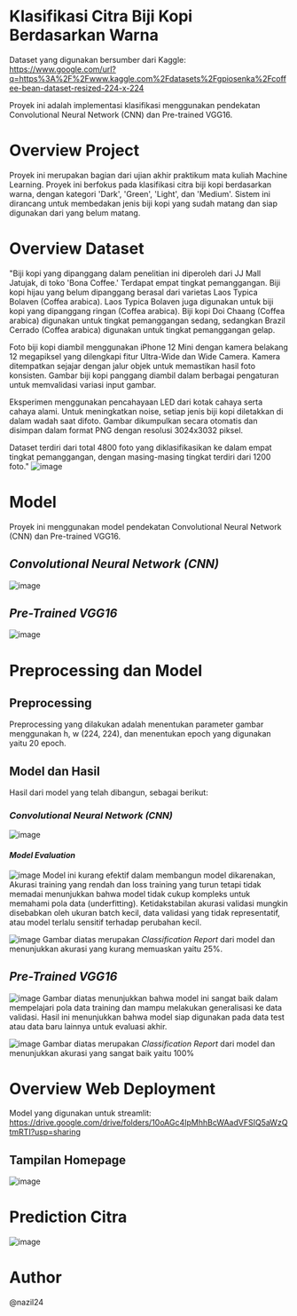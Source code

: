 # Klasifikasi Citra Biji Kopi Berdasarkan Warna
Dataset yang digunakan bersumber dari Kaggle: https://www.google.com/url?q=https%3A%2F%2Fwww.kaggle.com%2Fdatasets%2Fgpiosenka%2Fcoffee-bean-dataset-resized-224-x-224

Proyek ini adalah implementasi klasifikasi menggunakan pendekatan Convolutional Neural Network (CNN) dan Pre-trained VGG16.

# Overview Project
Proyek ini merupakan bagian dari ujian akhir praktikum mata kuliah Machine Learning. Proyek ini berfokus pada klasifikasi citra biji kopi berdasarkan warna, dengan kategori 'Dark', 'Green', 'Light', dan 'Medium'. Sistem ini dirancang untuk membedakan jenis biji kopi yang sudah matang dan siap digunakan dari yang belum matang.

# Overview Dataset
"Biji kopi yang dipanggang dalam penelitian ini diperoleh dari JJ Mall Jatujak, di toko 'Bona Coffee.' Terdapat empat tingkat pemanggangan. Biji kopi hijau yang belum dipanggang berasal dari varietas Laos Typica Bolaven (Coffea arabica). Laos Typica Bolaven juga digunakan untuk biji kopi yang dipanggang ringan (Coffea arabica). Biji kopi Doi Chaang (Coffea arabica) digunakan untuk tingkat pemanggangan sedang, sedangkan Brazil Cerrado (Coffea arabica) digunakan untuk tingkat pemanggangan gelap.

Foto biji kopi diambil menggunakan iPhone 12 Mini dengan kamera belakang 12 megapiksel yang dilengkapi fitur Ultra-Wide dan Wide Camera. Kamera ditempatkan sejajar dengan jalur objek untuk memastikan hasil foto konsisten. Gambar biji kopi panggang diambil dalam berbagai pengaturan untuk memvalidasi variasi input gambar.

Eksperimen menggunakan pencahayaan LED dari kotak cahaya serta cahaya alami. Untuk meningkatkan noise, setiap jenis biji kopi diletakkan di dalam wadah saat difoto. Gambar dikumpulkan secara otomatis dan disimpan dalam format PNG dengan resolusi 3024x3032 piksel.

Dataset terdiri dari total 4800 foto yang diklasifikasikan ke dalam empat tingkat pemanggangan, dengan masing-masing tingkat terdiri dari 1200 foto."
![image](https://github.com/user-attachments/assets/5a9da806-da88-4704-81b6-7ee1ef98bf10)


# Model 
Proyek ini menggunakan model pendekatan Convolutional Neural Network (CNN) dan Pre-trained VGG16.
## *Convolutional Neural Network (CNN)*

![image](https://github.com/user-attachments/assets/f5469ea0-c65d-4786-a8a6-4352e8bae62d)

## *Pre-Trained VGG16*
![image](https://github.com/user-attachments/assets/8fe633f1-7efd-4153-bdbb-9a1cf0524b41)


# Preprocessing dan Model
## Preprocessing 
Preprocessing yang dilakukan adalah menentukan parameter gambar menggunakan h, w (224, 224), dan menentukan epoch yang digunakan yaitu 20 epoch. 

## Model dan Hasil 
Hasil dari model yang telah dibangun, sebagai berikut:
### *Convolutional Neural Network (CNN)*
![image](https://github.com/user-attachments/assets/83aa275c-71e4-4ca4-9158-2d6eda31e518)
#### *Model Evaluation*
![image](https://github.com/user-attachments/assets/daec0b40-feab-467e-a540-7dd08da9d683)
Model ini kurang efektif dalam membangun model dikarenakan, Akurasi training yang rendah dan loss training yang turun tetapi tidak memadai menunjukkan bahwa model tidak cukup kompleks untuk memahami pola data (underfitting). Ketidakstabilan akurasi validasi mungkin disebabkan oleh ukuran batch kecil, data validasi yang tidak representatif, atau model terlalu sensitif terhadap perubahan kecil.

![image](https://github.com/user-attachments/assets/f20022eb-ecbc-4d82-90f0-2eeea1ae574c)
Gambar diatas merupakan *Classification Report* dari model dan menunjukkan akurasi yang kurang memuaskan yaitu 25%. 

## *Pre-Trained VGG16*
![image](https://github.com/user-attachments/assets/3f6986c6-4623-4014-8169-a6857fc9fb9c)
Gambar diatas menunjukkan bahwa model ini sangat baik dalam mempelajari pola data training dan mampu melakukan generalisasi ke data validasi. Hasil ini menunjukkan bahwa model siap digunakan pada data test atau data baru lainnya untuk evaluasi akhir.

![image](https://github.com/user-attachments/assets/a5d6c147-e6f2-4394-a914-c9998583c969)
Gambar diatas merupakan *Classification Report* dari model dan menunjukkan akurasi yang sangat baik yaitu 100%

# Overview Web Deployment
Model yang digunakan untuk streamlit: https://drive.google.com/drive/folders/10oAGc4IpMhhBcWAadVFSIQ5aWzQtmRTI?usp=sharing
## Tampilan Homepage 
![image](https://github.com/user-attachments/assets/ae832827-d3c1-4d39-b0aa-6afb5be56ce6)

# Prediction Citra 
![image](https://github.com/user-attachments/assets/c63aa81a-8a72-4950-9fab-140668871209)

# Author
@nazil24





